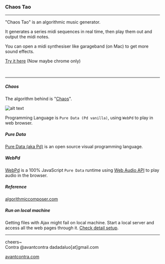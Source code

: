 ### Chaos Tao
----
"Chaos Tao" is an algorithmic music generator.

It generates a series midi sequences in real time, then play them out and output the midi notes.

You can open a midi synthesiser like garageband (on Mac) to get more sound effects.

[Try it here](https://avantcontra.com/webapp/chaostao/) (Now maybe chrome only)

<br>

----

##### Chaos

The algorithm behind is "[Chaos](https://en.wikipedia.org/wiki/Chaos)".

![alt text](https://www.avantcontra.com/webapp/chaostao/examples/assets/chaos.jpg)

Programming Language is `Pure Data (Pd vanilla)`, using `WebPd` to play in web browser.

##### Pure Data
[Pure Data (aka Pd)](http://puredata.info/) is an open source visual programming language.

##### WebPd
[WebPd](https://github.com/sebpiq/WebPd) is a 100% JavaScript `Pure Data` runtime using [Web Audio API](http://webaudio.github.io/web-audio-api/) to play audio in the browser.


##### Reference
[algorithmiccomposer.com](http://algorithmiccomposer.com/2011/08/chaos-in-max-and-puredata.html)

##### Run on local machine
Getting files with Ajax might fail on local machine. Start a local server and access all the web pages through it.
[Check detail setup](https://github.com/sebpiq/WebPd#i-cant-run-any-webpd-demo-on-my-computer).

----
cheers~ <br>Contra @avantcontra dadadaluo[at]gmail.com

[avantcontra.com](https://avantcontra.com)
